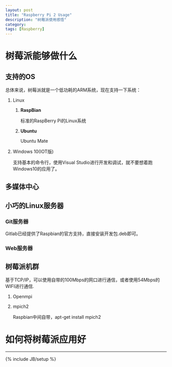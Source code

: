 ```yaml
---
layout: post
title: "Raspberry Pi 2 Usage"
description: "树莓派使用感悟"
category: 
tags: [Raspberry]
---
```

# 树莓派能够做什么

## 支持的OS
总体来说，树莓派就是一个低功耗的ARM系统，现在支持一下系统：

1. Linux
	1. **RaspBian**

		标准的RaspBerry Pi的Linux系统

	1. **Ubuntu**

		Ubuntu Mate

1. Windows 10(IOT版)

	支持基本的命令行，使用Visual Studio进行开发和调试，就不要想着跑Windows10的应用了。


## 多媒体中心

## 小巧的Linux服务器

### Git服务器
Gitlab已经提供了Raspbian的官方支持，直接安装开发包.deb即可。

### Web服务器

## 树莓派机群

基于TCP/IP，可以使用自带的100Mbps的网口进行通信，或者使用54Mbps的WIFI进行通信.

1. Openmpi

1. mpich2

	Raspbian中间自带，apt-get install mpich2

# 如何将树莓派应用好

---
{% include JB/setup %}
